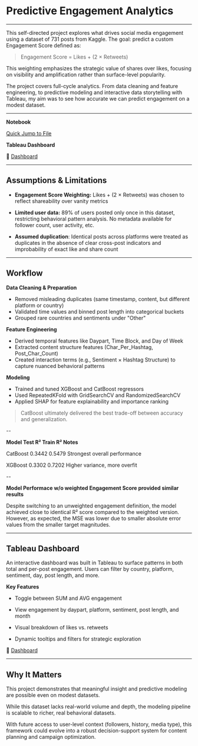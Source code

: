 # Predictive Engagement Analytics 
---

This self-directed project explores what drives social media engagement using a dataset of 731 posts from Kaggle. The goal: predict a custom Engagement Score defined as:

> Engagement Score = Likes + (2 × Retweets)

This weighting emphasizes the strategic value of shares over likes, focusing on visibility and amplification rather than surface-level popularity.

The project covers full-cycle analytics. From data cleaning and feature engineering, to predictive modeling and interactive data storytelling with Tableau, my aim was to see how accurate we can predict engagement on a modest dataset.

---

**Notebook**

[Quick Jump to File](https://github.com/AKapett/Social_Media_Engagement_Predictive_Model/blob/main/Cleaned%20SM%20Engagement%20Model.ipynb)



**Tableau Dashboard**

🔗 [Dashboard](https://public.tableau.com/views/SocialMediaEngagementRetweetWeighted/Story1?:language=en-US&:sid=&:redirect=auth&:display_count=n&:origin=viz_share_link)


---

## Assumptions & Limitations

- **Engagement Score Weighting:** Likes + (2 × Retweets) was chosen to reflect shareability over vanity metrics

- **Limited user data:** 89% of users posted only once in this dataset, restricting behavioral pattern analysis. No metadata available for follower count, user activity, etc.

- **Assumed duplication**: Identical posts across platforms were treated as duplicates in the absence of clear cross-post indicators and improbability of exact like and share count

---

## Workflow

**Data Cleaning & Preparation**

- Removed misleading duplicates (same timestamp, content, but different platform or country)
- Validated time values and binned post length into categorical buckets
- Grouped rare countries and sentiments under "Other"


**Feature Engineering**

- Derived temporal features like Daypart, Time Block, and Day of Week
- Extracted content structure features (Char_Per_Hashtag, Post_Char_Count)
- Created interaction terms (e.g., Sentiment × Hashtag Structure) to capture nuanced behavioral patterns


**Modeling**

- Trained and tuned XGBoost and CatBoost regressors
- Used RepeatedKFold with GridSearchCV and RandomizedSearchCV
- Applied SHAP for feature explainability and importance ranking

> CatBoost ultimately delivered the best trade-off between accuracy and generalization.

--

**Model	Test R²	Train R² Notes**

CatBoost	0.3442	0.5479	Strongest overall performance

XGBoost	0.3302	0.7202	Higher variance, more overfit

--

**Model Performace w/o weighted Engagement Score provided similar results**

Despite switching to an unweighted engagement definition, the model achieved close to identical R² score compared to the weighted version. However,  as expected, the MSE was lower due to smaller absolute error values from the smaller target magnitudes.

---

## Tableau Dashboard

An interactive dashboard was built in Tableau to surface patterns in both total and per-post engagement. Users can filter by country, platform, sentiment, day, post length, and more.

**Key Features**

- Toggle between SUM and AVG engagement

- View engagement by daypart, platform, sentiment, post length, and month

- Visual breakdown of likes vs. retweets

- Dynamic tooltips and filters for strategic exploration


🔗 [Dashboard](https://public.tableau.com/views/SocialMediaEngagementRetweetWeighted/Story1?:language=en-US&:sid=&:redirect=auth&:display_count=n&:origin=viz_share_link)

---

## Why It Matters

This project demonstrates that meaningful insight and predictive modeling are possible even on modest datasets. 

While this dataset lacks real-world volume and depth, the modeling pipeline is scalable to richer, real behavioral datasets.

With future access to user-level context (followers, history, media type), this framework could evolve into a robust decision-support system for content planning and campaign optimization.

